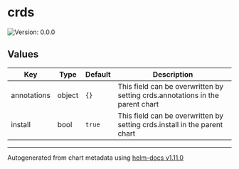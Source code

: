# crds

![Version: 0.0.0](https://img.shields.io/badge/Version-0.0.0-informational?style=flat-square)

## Values

| Key | Type | Default | Description |
|-----|------|---------|-------------|
| annotations | object | `{}` | This field can be overwritten by setting crds.annotations in the parent chart |
| install | bool | `true` | This field can be overwritten by setting crds.install in the parent chart |

----------------------------------------------
Autogenerated from chart metadata using [helm-docs v1.11.0](https://github.com/norwoodj/helm-docs/releases/v1.11.0)
